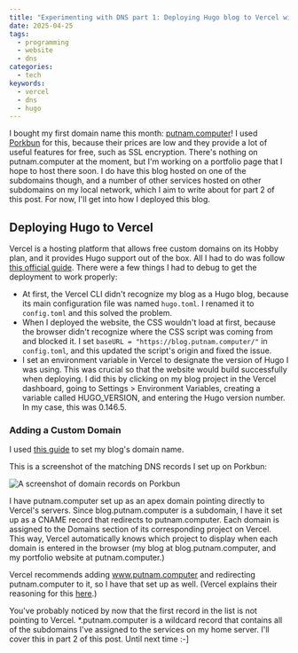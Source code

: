 ```yaml
---
title: "Experimenting with DNS part 1: Deploying Hugo blog to Vercel with custom domain"
date: 2025-04-25
tags:
  - programming
  - website
  - dns
categories:
  - tech
keywords:
  - vercel
  - dns
  - hugo
---
```


I bought my first domain name this month: [putnam.computer](https://www.putnam.computer/)! I used [Porkbun](https://porkbun.com/) for this, because their prices are low and they provide a lot of useful features for free, such as SSL encryption. There's nothing on putnam.computer at the moment, but I'm working on a portfolio page that I hope to host there soon. I do have this blog hosted on one of the subdomains though, and a number of other services hosted on other subdomains on my local network, which I aim to write about for part 2 of this post. For now, I'll get into how I deployed this blog.

## Deploying Hugo to Vercel

Vercel is a hosting platform that allows free custom domains on its Hobby plan, and it provides Hugo support out of the box. All I had to do was follow [this official guide](https://vercel.com/guides/deploying-hugo-with-vercel). There were a few things I had to debug to get the deployment to work properly:

- At first, the Vercel CLI didn't recognize my blog as a Hugo blog, because its main configuration file was named `hugo.toml`. I renamed it to `config.toml` and this solved the problem.
- When I deployed the website, the CSS wouldn't load at first, because the browser didn't recognize where the CSS script was coming from and blocked it. I set `baseURL = "https://blog.putnam.computer/"` in `config.toml`, and this updated the script's origin and fixed the issue.
- I set an environment variable in Vercel to designate the version of Hugo I was using. This was crucial so that the website would build successfully when deploying. I did this by clicking on my blog project in the Vercel dashboard, going to Settings > Environment Variables, creating a variable called HUGO_VERSION, and entering the Hugo version number. In my case, this was 0.146.5.

### Adding a Custom Domain

I used [this guide](https://vercel.com/docs/domains/working-with-domains/add-a-domain) to set my blog's domain name.

This is a screenshot of the matching DNS records I set up on Porkbun:

![A screenshot of domain records on Porkbun](/images/porkbun.png)

I have putnam.computer set up as an apex domain pointing directly to Vercel's servers. Since blog.putnam.computer is a subdomain, I have it set up as a CNAME record that redirects to putnam.computer. Each domain is assigned to the Domains section of its corresponding project on Vercel. This way, Vercel automatically knows which project to display when each domain is entered in the browser (my blog at blog.putnam.computer, and my portfolio website at putnam.computer.)

Vercel recommends adding www.putnam.computer and redirecting putnam.computer to it, so I have that set up as well. (Vercel explains their reasoning for this [here](vercel.com/docs/domains/working-with-domains/deploying-and-redirecting#additional-technical-information-about-domain-redirects).)

You've probably noticed by now that the first record in the list is not pointing to Vercel. \*.putnam.computer is a wildcard record that contains all of the subdomains I've assigned to the services on my home server. I'll cover this in part 2 of this post. Until next time :-]

